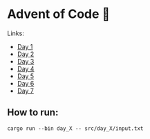 # Advent of Code :christmas_tree:

Links:
- [Day 1](day_1)
- [Day 2](day_2)
- [Day 3](day_3)
- [Day 4](day_4)
- [Day 5](day_5)
- [Day 6](day_6)
- [Day 7](day_7)

## How to run:

```
cargo run --bin day_X -- src/day_X/input.txt
```
